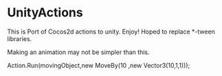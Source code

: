 # UnityActions
This is  Port of Cocos2d actions to unity. Enjoy! Hoped to replace *-tween libraries.



Making an animation may not be simpler than this.

Action.Run(movingObject,new MoveBy(10 ,new Vector3(10,1,1)));
